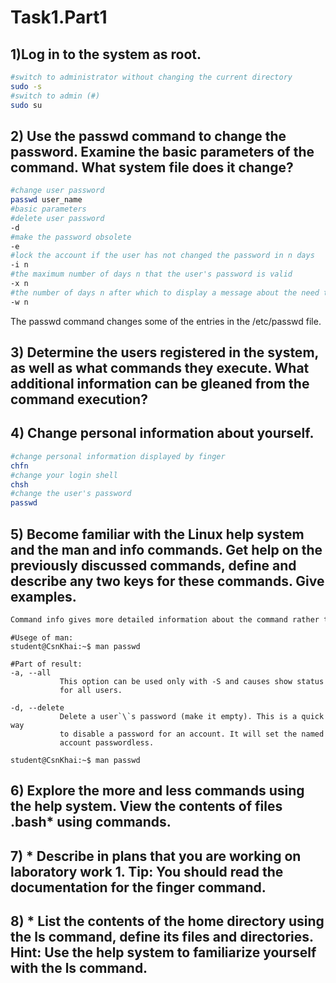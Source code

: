 # Task1.Part1 
## 1)Log in to the system as root.  
```bash
#switch to administrator without changing the current directory
sudo -s
#switch to admin (#)
sudo su
```
## 2) Use the passwd command to change the password. Examine the basic parameters of the command. What system file does it change?
```bash
#change user password
passwd user_name
#basic parameters 
#delete user password
-d
#make the password obsolete
-e
#lock the account if the user has not changed the password in n days
-i n 
#the maximum number of days n that the user's password is valid
-x n
#the number of days n after which to display a message about the need to change the password 
-w n 
```
The passwd command changes some of the entries in the /etc/passwd file.

## 3) Determine the users registered in the system, as well as what commands they execute. What additional information can be gleaned from the command execution? 

## 4) Change personal information about yourself.
```bash
#change personal information displayed by finger
chfn
#change your login shell
chsh
#change the user's password
passwd
```

## 5) Become familiar with the Linux help system and the man and info commands. Get help on the previously discussed commands, define and describe any two keys for these commands. Give examples. 
```bash
Command info gives more detailed information about the command rather than *man*.
```

```console
#Usege of man:
student@CsnKhai:~$ man passwd

#Part of result:
-a, --all
           This option can be used only with -S and causes show status
           for all users.

-d, --delete
           Delete a user`\`s password (make it empty). This is a quick way
           to disable a password for an account. It will set the named
           account passwordless.

```

```console
student@CsnKhai:~$ man passwd
```


## 6) Explore the more and less commands using the help system. View the contents of files .bash* using commands. 

## 7) * Describe in plans that you are working on laboratory work 1. Tip: You should read the documentation for the finger command. 

## 8) * List the contents of the home directory using the ls command, define its files and directories. Hint: Use the help system to familiarize yourself with the ls command. 